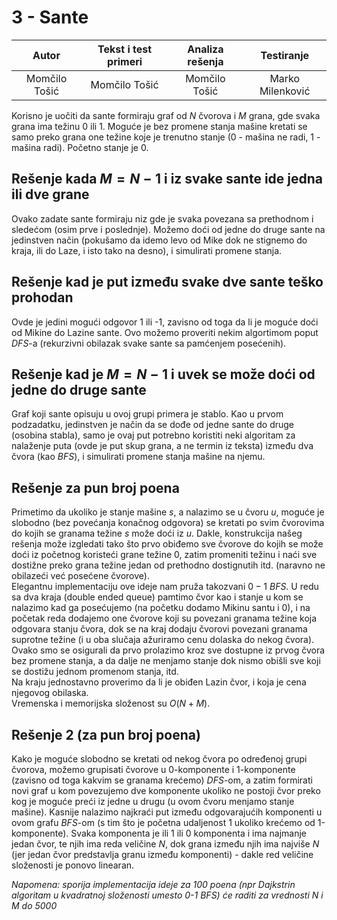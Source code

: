 # 3 - Sante

| Autor | Tekst i test primeri | Analiza rеšenja | Testiranje |
|:-:|:-:|:-:|:-:|
| Momčilo Tošić | Momčilo Tošić | Momčilo Tošić | Marko Milenković |

Korisno je uočiti da sante formiraju graf od $N$ čvorova i $M$ grana, gde svaka grana ima težinu 0 ili 1. Moguće je bez promene stanja mašine kretati se samo preko grana one težine koje je trenutno stanje (0 - mašina ne radi, 1 - mašina radi). Početno stanje je 0.

## Rešenje kada $M = N-1$ i iz svake sante ide jedna ili dve grane

Ovako zadate sante formiraju niz gde je svaka povezana sa prethodnom i sledećom (osim prve i poslednje).
Možemo doći od jedne do druge sante na jedinstven način (pokušamo da idemo levo od Mike dok ne stignemo do kraja, ili do Laze, i isto tako na desno), i simulirati promene
stanja.

## Rešenje kad je put između svake dve sante teško prohodan

Ovde je jedini mogući odgovor 1 ili -1, zavisno od toga da li je moguće doći od Mikine do Lazine sante. Ovo možemo proveriti nekim algortimom poput $DFS$-a (rekurzivni obilazak svake sante sa pamćenjem posećenih).

## Rešenje kad je $M = N-1$ i uvek se može doći od jedne do druge sante

Graf koji sante opisuju u ovoj grupi primera je stablo. Kao u prvom podzadatku, jedinstven je način da se dođe od jedne sante do druge (osobina stabla), samo je ovaj put
potrebno koristiti neki algoritam za nalaženje puta (ovde je put skup grana, a ne termin iz teksta) između dva čvora (kao $BFS$), i simulirati promene stanja mašine na njemu.

## Rešenje za pun broj poena

Primetimo da ukoliko je stanje mašine $s$, a nalazimo se u čvoru $u$, moguće je slobodno (bez povećanja konačnog odgovora) se kretati po svim čvorovima
do kojih se granama težine $s$ može doći iz $u$. Dakle, konstrukcija našeg rešenja može izgledati tako što prvo obiđemo sve čvorove do kojih se može doći iz početnog koristeći grane
težine 0, zatim promeniti težinu i naći sve dostižne preko grana težine jedan od prethodno dostignutih itd. (naravno ne obilazeći već posećene čvorove).<br>
Elegantnu implementaciju ove ideje nam pruža takozvani $0-1$ $BFS$. U redu sa dva kraja (double ended queue) pamtimo čvor kao i stanje u kom se nalazimo kad ga posećujemo (na početku dodamo Mikinu santu i 0),
i na početak reda dodajemo one čvorove koji su povezani granama težine koja odgovara stanju čvora, 
dok se na kraj dodaju čvorovi povezani granama suprotne težine (i u oba slučaja ažuriramo cenu dolaska do nekog čvora). Ovako smo se osigurali da prvo prolazimo kroz
sve dostupne iz prvog čvora bez promene stanja, a da dalje ne menjamo stanje dok nismo obišli sve koji se dostižu jednom promenom stanja, itd.<br>
Na kraju jednostavno proverimo da li je obiđen Lazin čvor, i koja je cena njegovog obilaska.<br> Vremenska i memorijska složenost su $O(N+M)$.<br>

## Rešenje 2 (za pun broj poena)

Kako je moguće slobodno se kretati od nekog čvora po određenoj grupi čvorova, možemo grupisati čvorove u 0-komponente i 1-komponente (zavisno od toga kakvim se granama krećemo) $DFS$-om,
a zatim formirati novi graf u kom povezujemo dve komponente ukoliko ne postoji čvor preko kog je moguće preći iz jedne u drugu (u ovom čvoru menjamo stanje mašine). Kasnije nalazimo najkraći put između odgovarajućih
komponenti u ovom grafu $BFS$-om (s tim što je početna udaljenost 1 ukoliko krećemo od 1-komponente). Svaka komponenta je ili 1 ili 0 komponenta i ima najmanje jedan čvor, te 
njih ima reda veličine $N$, dok grana između njih ima najviše $N$ (jer jedan čvor predstavlja granu između komponenti) - dakle red veličine složenosti je ponovo linearan.

*Napomena: sporija implementacija ideje za 100 poena (npr Dajkstrin algoritam u kvadratnoj složenosti umesto 0-1 BFS) će raditi za vrednosti N i M do 5000*
